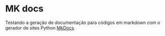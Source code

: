 # MK docs

Testando a geração de documentação para códigos em markdown com o gerador de sites Python [MkDocs](https://www.mkdocs.org/).

